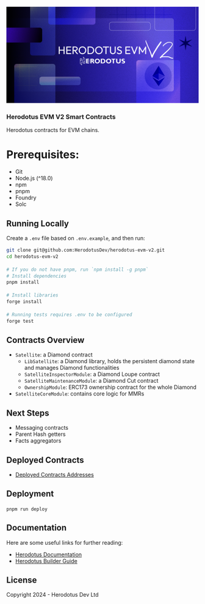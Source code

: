 ![](/banner.png)

### Herodotus EVM V2 Smart Contracts

Herodotus contracts for EVM chains.

# Prerequisites:

- Git
- Node.js (^18.0)
- npm
- pnpm
- Foundry
- Solc

## Running Locally

Create a `.env` file based on `.env.example`, and then run:

```bash
git clone git@github.com:HerodotusDev/herodotus-evm-v2.git
cd herodotus-evm-v2

# If you do not have pnpm, run `npm install -g pnpm`
# Install dependencies
pnpm install

# Install libraries
forge install

# Running tests requires .env to be configured
forge test
```

## Contracts Overview

- `Satellite`: a Diamond contract
  - `LibSatellite`: a Diamond library, holds the persistent diamond state and manages Diamond functionalities
  - `SatelliteInspectorModule`: a Diamond Loupe contract
  - `SatelliteMaintenanceModule`: a Diamond Cut contract
  - `OwnershipModule`: ERC173 ownership contract for the whole Diamond
- `SatelliteCoreModule`: contains core logic for MMRs

## Next Steps

- Messaging contracts
- Parent Hash getters
- Facts aggregators

## Deployed Contracts

- [Deployed Contracts Addresses](https://docs.herodotus.dev/herodotus-docs/deployed-contracts)

## Deployment

`pnpm run deploy`

## Documentation

Here are some useful links for further reading:

- [Herodotus Documentation](https://docs.herodotus.dev)
- [Herodotus Builder Guide](https://herodotus.notion.site/herodotus/Herodotus-Hands-On-Builder-Guide-5298b607069f4bcfba9513aa75ee74d4)

## License

Copyright 2024 - Herodotus Dev Ltd

